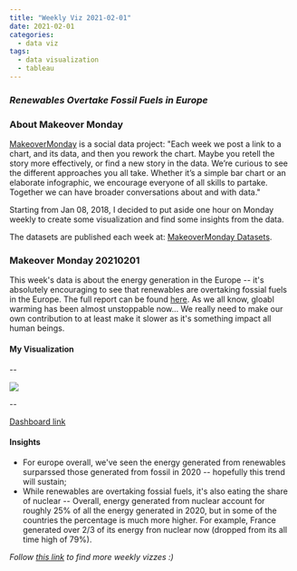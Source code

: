 ```yaml
---
title: "Weekly Viz 2021-02-01"
date: 2021-02-01
categories:
  - data viz
tags:
  - data visualization
  - tableau
---
```


### *Renewables Overtake Fossil Fuels in Europe*


### About Makeover Monday

[MakeoverMonday](http://www.makeovermonday.co.uk/) is a social data project:
"Each week we post a link to a chart, and its data, and then you rework the chart.
Maybe you retell the story more effectively, or find a new story in the data.
We’re curious to see the different approaches you all take. Whether it’s a simple bar chart or an elaborate infographic, we encourage everyone of all skills to partake.
Together we can have broader conversations about and with data."

Starting from Jan 08, 2018, I decided to put aside one hour on Monday weekly to create some visualization and find some insights from the data.

The datasets are published each week at: [MakeoverMonday Datasets](http://www.makeovermonday.co.uk/data/).

### Makeover Monday 20210201

This week's data is about the energy generation in the Europe -- it's absolutely encouraging to see that renewables are overtaking fossial fuels in the Europe. The full report can be found [here](https://ember-climate.org/project/eu-power-sector-2020/). As we all know, gloabl warming has been almost unstoppable now... We really need to make our own contribution to at least make it slower as it's something impact all human beings.  

#### My Visualization

--  
<div class='tableauPlaceholder' id='viz1612240821755' style='position: relative'>
<noscript><a href='#'>
  <img alt=' ' src='https:&#47;&#47;public.tableau.com&#47;static&#47;images&#47;Ma&#47;MakeOverMonday20210201RenewablesOvertakeFossilFuelsinEurope&#47;energygenerationinEurope&#47;1_rss.png' style='border: none' />
</a></noscript>
<object class='tableauViz'  style='display:none;'>
  <param name='host_url' value='https%3A%2F%2Fpublic.tableau.com%2F' />
  <param name='embed_code_version' value='3' />
  <param name='site_root' value='' />
  <param name='name' value='MakeOverMonday20210201RenewablesOvertakeFossilFuelsinEurope&#47;energygenerationinEurope' />
  <param name='tabs' value='no' />
  <param name='toolbar' value='yes' />
  <param name='static_image' value='https:&#47;&#47;public.tableau.com&#47;static&#47;images&#47;Ma&#47;MakeOverMonday20210201RenewablesOvertakeFossilFuelsinEurope&#47;energygenerationinEurope&#47;1.png' /> 
  <param name='animate_transition' value='yes' />
  <param name='display_static_image' value='yes' />
  <param name='display_spinner' value='yes' />
  <param name='display_overlay' value='yes' />
  <param name='display_count' value='yes' />
  <param name='language' value='en' />
  <param name='filter' value='publish=yes' />
</object></div>            
<script type='text/javascript'>      
  var divElement = document.getElementById('viz1612240821755');          
  var vizElement = divElement.getElementsByTagName('object')[0];              
  if ( divElement.offsetWidth > 800 ) { vizElement.style.width='800px';vizElement.style.height='627px';} else if ( divElement.offsetWidth > 500 ) { vizElement.style.width='800px';vizElement.style.height='627px';} else { vizElement.style.width='100%';vizElement.style.height='977px';}    
  var scriptElement = document.createElement('script');                
  scriptElement.src = 'https://public.tableau.com/javascripts/api/viz_v1.js';       
  vizElement.parentNode.insertBefore(scriptElement, vizElement);           
</script>
  
--  

[Dashboard link](https://public.tableau.com/profile/yu.dong#!/vizhome/MakeOverMonday20210201RenewablesOvertakeFossilFuelsinEurope/energygenerationinEurope?publish=yes)

#### Insights
* For europe overall, we've seen the energy generated from renewables surparssed those generated from fossil in 2020 -- hopefully this trend will sustain;  
* While renewables are overtaking fossial fuels, it's also eating the share of nuclear -- Overall, energy generated from nuclear account for roughly 25% of all the energy generated in 2020, but in some of the countries the percentage is much more higher. For example, France generated over 2/3 of its energy fron nuclear now (dropped from its all time high of 79%).  


*Follow [this link](https://yudong-94.github.io/personal-website/project/WeeklyViz2021/) to find more weekly vizzes :)*